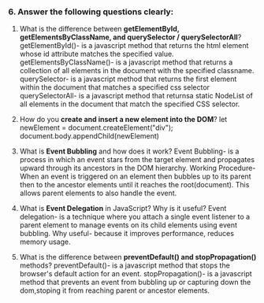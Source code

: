 
### 6. Answer the following questions clearly:

1. What is the difference between **getElementById, getElementsByClassName, and querySelector / querySelectorAll**?
getElementById()- is a javascript method that returns the html element whose id attribute matches the specified value.
getElementsByClassName()- is a javascript method that returns a collection of all elements in the document with the specified classname.
querySelector- is a javascript method that returns the first element within the document that matches a specified css selector
querySelectorAll- is a javascript method that returnsa static NodeList of all elements in the document that match the specified CSS selector.

2. How do you **create and insert a new element into the DOM**?
let newElement = document.createElement("div");
document.body.appendChild(newElement)

3. What is **Event Bubbling** and how does it work?
Event Bubbling- is a process in which an event stars from the target element and propagates upward through its ancestors in the DOM hierarchy. 
Working Procedure- When an event is triggered on an element then bubbles up to its parent then to the ancestor elements until it reaches the root(document). This allows parent elements to also handle the event.

4. What is **Event Delegation** in JavaScript? Why is it useful?
Event delegation- is a technique where you attach a single event listener to a parent element to manage events on its child elements using event bubbling.
Why useful- because it improves performance, reduces memory usage.

5. What is the difference between **preventDefault() and stopPropagation()** methods?
preventDefault()- is a javascript method that stops the browser's default action for an event.
stopPropagation()- is a javascript method that prevents an event from bubbling up or capturing down the dom,stoping it from reaching parent or ancestor elements.